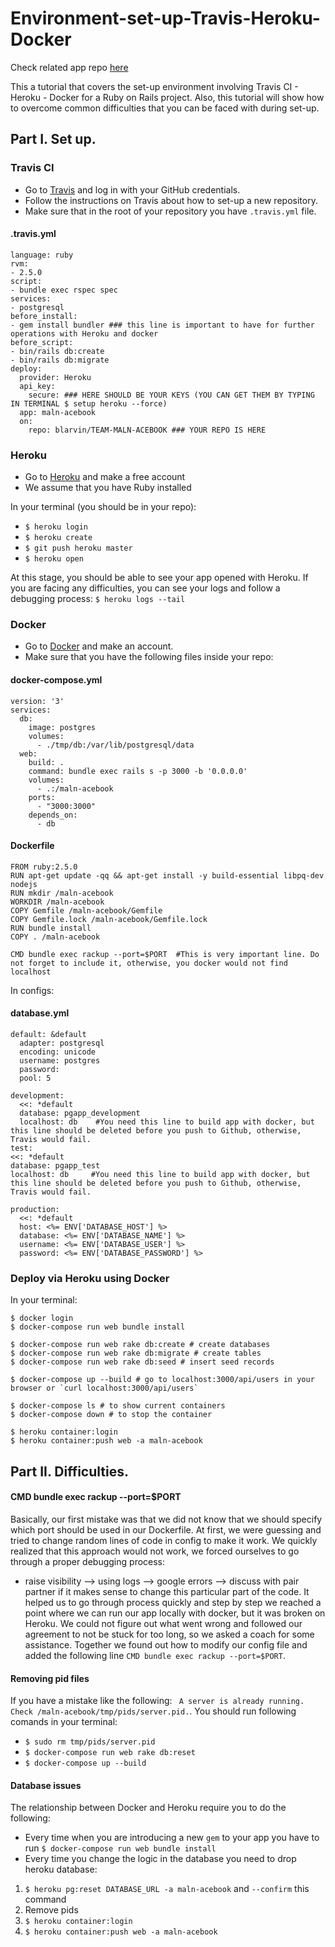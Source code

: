 # Environment-set-up-Travis-Heroku-Docker

Check related app repo [here](https://github.com/blarvin/TEAM-MALN-ACEBOOK)

This a tutorial that covers the set-up environment involving Travis CI - Heroku - Docker for a Ruby on Rails project.
Also, this tutorial will show how to overcome common difficulties that you can be faced with during set-up.

## Part I. Set up.

### Travis CI

* Go to [Travis](https://travis-ci.org/) and log in with your GitHub credentials.
* Follow the instructions on Travis about how to set-up a new repository.
* Make sure that in the root of your repository you have ```.travis.yml``` file.

#### .travis.yml

```
language: ruby
rvm:
- 2.5.0
script:
- bundle exec rspec spec
services:
- postgresql
before_install:
- gem install bundler ### this line is important to have for further operations with Heroku and docker
before_script:
- bin/rails db:create
- bin/rails db:migrate
deploy:
  provider: Heroku
  api_key:
    secure: ### HERE SHOULD BE YOUR KEYS (YOU CAN GET THEM BY TYPING IN TERMINAL $ setup heroku --force)
  app: maln-acebook
  on:
    repo: blarvin/TEAM-MALN-ACEBOOK ### YOUR REPO IS HERE
```
### Heroku

* Go to [Heroku](https://dashboard.heroku.com) and make a free account
* We assume that you have Ruby installed

In your terminal (you should be in your repo):

* ```$ heroku login``` 
* ```$ heroku create```
* ```$ git push heroku master```
* ```$ heroku open```

At this stage, you should be able to see your app opened with Heroku. If you are facing any difficulties, you can see your logs and follow a debugging process: ```$ heroku logs --tail```

### Docker

* Go to [Docker](https://www.docker.com/) and make an account.
* Make sure that you have the following files inside your repo:

#### docker-compose.yml

```
version: '3'
services:
  db:
    image: postgres
    volumes:
      - ./tmp/db:/var/lib/postgresql/data
  web:
    build: .
    command: bundle exec rails s -p 3000 -b '0.0.0.0'
    volumes:
      - .:/maln-acebook
    ports:
      - "3000:3000"
    depends_on:
      - db
```

#### Dockerfile

```
FROM ruby:2.5.0
RUN apt-get update -qq && apt-get install -y build-essential libpq-dev nodejs
RUN mkdir /maln-acebook
WORKDIR /maln-acebook
COPY Gemfile /maln-acebook/Gemfile
COPY Gemfile.lock /maln-acebook/Gemfile.lock
RUN bundle install
COPY . /maln-acebook

CMD bundle exec rackup --port=$PORT  #This is very important line. Do not forget to include it, otherwise, you docker would not find localhost
```
In configs:

#### database.yml

```
default: &default
  adapter: postgresql
  encoding: unicode
  username: postgres
  password:
  pool: 5

development:
  <<: *default
  database: pgapp_development
  localhost: db    #You need this line to build app with docker, but this line should be deleted before you push to Github, otherwise, Travis would fail.
test:
<<: *default
database: pgapp_test
localhost: db     #You need this line to build app with docker, but this line should be deleted before you push to Github, otherwise, Travis would fail.

production:
  <<: *default
  host: <%= ENV['DATABASE_HOST'] %>
  database: <%= ENV['DATABASE_NAME'] %>
  username: <%= ENV['DATABASE_USER'] %>
  password: <%= ENV['DATABASE_PASSWORD'] %>
```

### Deploy via Heroku using Docker

In your terminal:

```
$ docker login
$ docker-compose run web bundle install

$ docker-compose run web rake db:create # create databases
$ docker-compose run web rake db:migrate # create tables
$ docker-compose run web rake db:seed # insert seed records

$ docker-compose up --build # go to localhost:3000/api/users in your browser or `curl localhost:3000/api/users`

$ docker-compose ls # to show current containers
$ docker-compose down # to stop the container
```

```
$ heroku container:login
$ heroku container:push web -a maln-acebook
```

## Part II. Difficulties.

#### CMD bundle exec rackup --port=$PORT

Basically, our first mistake was that we did not know that we should specify which port should be used in our Dockerfile. At first, we were guessing and tried to change random lines of code in config to make it work. We quickly realized that this approach would not work, we forced ourselves to go through a proper debugging process:
* raise visibility --> using logs --> google errors --> discuss with pair partner if it makes sense to change this particular part of the code.
It helped us to go through process quickly and step by step we reached a point where we can run our app locally with docker, but it was broken on Heroku. We could not figure out what went wrong and followed our agreement to not be stuck for too long, so we asked a coach for some assistance.
Together we found out how to modify our config file and added the following line ```CMD bundle exec rackup --port=$PORT```.

#### Removing pid files

If you have a mistake like the following: ``` A server is already running. Check /maln-acebook/tmp/pids/server.pid.```. You should run following comands in your terminal:
* ```$ sudo rm tmp/pids/server.pid```
* ```$ docker-compose run web rake db:reset```
* ```$ docker-compose up --build```

#### Database issues

The relationship between Docker and Heroku require you to do the following:
* Every time when you are introducing a new ```gem``` to your app you have to run ```$ docker-compose run web bundle install```
* Every time you change the logic in the database you need to drop heroku database:
1. ```$ heroku pg:reset DATABASE_URL -a maln-acebook``` and ```--confirm``` this command
2. Remove pids
3. ```$ heroku container:login```
4. ```$ heroku container:push web -a maln-acebook```
